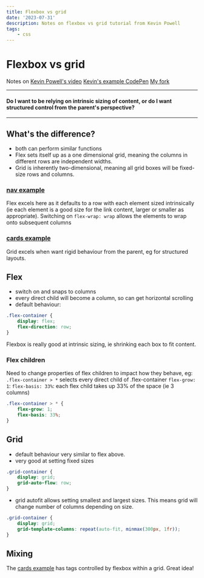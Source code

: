 ```yaml
---
title: Flexbox vs grid
date: '2023-07-31'
description: Notes on flexbox vs grid tutorial from Kevin Powell
tags:
    - css
---
```


# Flexbox vs grid

Notes on [Kevin Powell's video](https://www.youtube.com/watch?v=3elGSZSWTbM)
[Kevin's example CodePen](https://codepen.io/kevinpowell/pen/mdBzaop)
[My fork](https://codepen.io/ccozens/pen/OJBREwL?editors=0100)

<hr />
<h4> Do I want to be relying on intrinsic sizing of content, or do I want structured control from the parent's perspective? </h4>
<hr />

## What's the difference?

-   both can perform similar functions
-   Flex sets itself up as a one dimensional grid, meaning the columns in different rows are independent widths.
-   Grid is inherently two-dimensional, meaning all grid boxes will be fixed-size rows and columns.

### [nav example](https://codepen.io/ccozens/pen/OJBRaWX)

Flex excels here as it defaults to a row with each element sized intrinsically (ie each element is a good size for the link content, larger or smaller as appropriate). Switching on `flex-wrap: wrap` allows the elements to wrap onto subsequent columns

### [cards example](https://codepen.io/ccozens/pen/MWPjzbQ?editors=0100)

Grid excels when want rigid behaviour from the parent, eg for structured layouts.

## Flex

-   switch on and snaps to columns
-   every direct child will become a column, so can get horizontal scrolling
-   default behaviour:

```css
.flex-container {
	display: flex;
	flex-direction: row;
}
```

Flexbox is really good at intrinsic sizing, ie shrinking each box to fit content.

### Flex children

Need to change properties of flex children to impact how they behave, eg:
`.flex-container > *` selects every direct child of .flex-container
`flex-grow: 1`:
`flex-basis: 33%`: each flex child takes up 33% of the space (ie 3 columns)

```css
.flex-container > * {
	flex-grow: 1;
	flex-basis: 33%;
}
```

## Grid

-   default behaviour very similar to flex above.
-   very good at setting fixed sizes

```css
.grid-container {
	display: grid;
	grid-auto-flow: row;
}
```

-   grid autofit allows setting smallest and largest sizes. This means grid will change number of columns depending on size.

```css
.grid-container {
	display: grid;
	grid-template-columns: repeat(auto-fit, minmax(300px, 1fr));
}
```

## Mixing

The [cards example](https://codepen.io/ccozens/pen/MWPjzbQ?editors=0100) has tags controlled by flexbox within a grid. Great idea!
